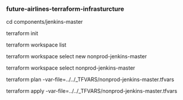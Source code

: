 ### future-airlines-terraform-infrasturcture

cd components/jenkins-master

terraform init

terraform workspace list

terraform workspace select new nonprod-jenkins-master
  
terraform workspace select nonprod-jenkins-master

terraform plan -var-file=../../_TFVARS/nonprod-jenkins-master.tfvars

terraform apply -var-file=../../_TFVARS/nonprod-jenkins-master.tfvars

